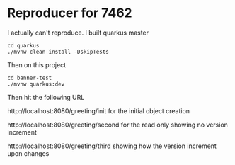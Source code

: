 # Reproducer for 7462

I actually can't reproduce.
I built quarkus master

    cd quarkus
    ./mvnw clean install -DskipTests

Then on this project

    cd banner-test
    ./mvnw quarkus:dev

Then hit the following URL

http://localhost:8080/greeting/init
for the initial object creation

http://localhost:8080/greeting/second
for the read only showing no version increment

http://localhost:8080/greeting/third
showing how the version increment upon changes

